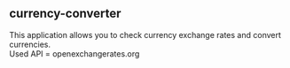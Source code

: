 ## currency-converter

This application allows you to check currency exchange rates and convert currencies. <br />
Used API = openexchangerates.org
